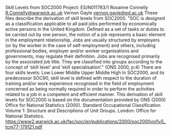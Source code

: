 Skill Levels from SOC2000
Project: ES/N011783/1
Roxanne Connelly R.Connelly@warwick.ac.uk Vernon Gayle vernon.gayle@ed.ac.uk
These files describe the derivation of skill levels from SOC2000.
"SOC is designed as a classification applicable to all paid jobs performed by economically active persons in the United Kingdom. Defined as a set of tasks or duties to be carried out by one person, the notion of a job represents a basic element in the employment relationship. Jobs are usually structured by employers (or by the worker in the case of self-employment) and others, including professional bodies, employer and/or worker organisations and governments, may regulate their definition. Jobs are recognised primarily by the associated job title. They are classified into groups according to the concept of ‘skill level’ and ‘skill specialisation’." (ONS 2000, p:4)
There are four skills levels: Low Lower Middle Upper Middle High
In SOC2000, and its predecessor SOC90, skill level is defined with respect to the duration of training and/or work experience recognised in the field of employment concerned as being normally required in order to perform the activities related to a job in a competent and efficient manner.
This derivation of skill levels for SOC2000 is based on the documentation provided by ONS (2000)
Office for National Statistics (2000). Standard Occupational Classification
Volume 1: Structure and Descriptions of Unit Groups. London: Office for National Statistics.
https://www2.warwick.ac.uk/fac/soc/ier/publications/2000/soc2000vol1v5_tcm77-179121.pdf
